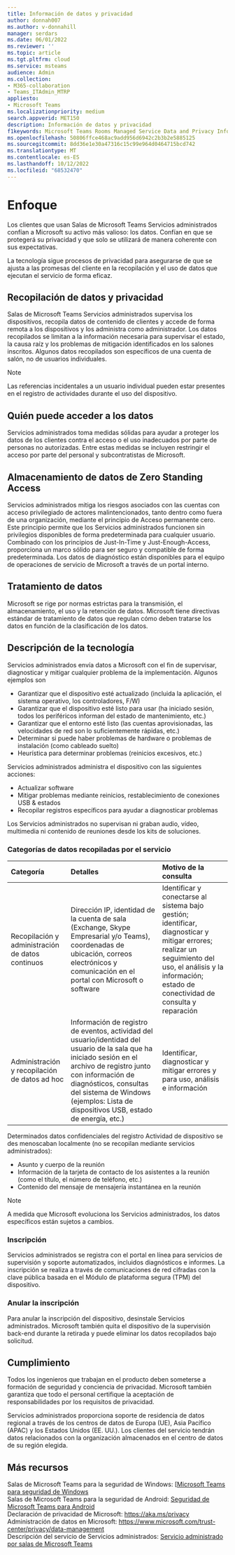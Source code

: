 ```yaml
---
title: Información de datos y privacidad
author: donnah007
ms.author: v-donnahill
manager: serdars
ms.date: 06/01/2022
ms.reviewer: ''
ms.topic: article
ms.tgt.pltfrm: cloud
ms.service: msteams
audience: Admin
ms.collection:
- M365-collaboration
- Teams_ITAdmin_MTRP
appliesto:
- Microsoft Teams
ms.localizationpriority: medium
search.appverid: MET150
description: Información de datos y privacidad
f1keywords: Microsoft Teams Rooms Managed Service Data and Privacy Information
ms.openlocfilehash: 50806ffce468ac9add956d6942c2b3b2e5885125
ms.sourcegitcommit: 8dd36e1e30a47316c15c99e964d0464715bcd742
ms.translationtype: MT
ms.contentlocale: es-ES
ms.lasthandoff: 10/12/2022
ms.locfileid: "68532470"
---
```

# <a name="approach"></a>Enfoque

Los clientes que usan Salas de Microsoft Teams Servicios administrados confían a Microsoft su activo más valioso: los datos. Confían en que se protegerá su privacidad y que solo se utilizará de manera coherente con sus expectativas.

La tecnología sigue procesos de privacidad para asegurarse de que se ajusta a las promesas del cliente en la recopilación y el uso de datos que ejecutan el servicio de forma eficaz.
## <a name="data-collection-and-privacy"></a>Recopilación de datos y privacidad

 Salas de Microsoft Teams Servicios administrados supervisa los dispositivos, recopila datos de contenido de clientes y accede de forma remota a los dispositivos y los administra como administrador. Los datos recopilados se limitan a la información necesaria para supervisar el estado, la causa raíz y los problemas de mitigación identificados en los salones inscritos. Algunos datos recopilados son específicos de una cuenta de salón, no de usuarios individuales.

> [!Note]
> Las referencias incidentales a un usuario individual pueden estar presentes en el registro de actividades durante el uso del dispositivo.

## <a name="who-can-access-data"></a>Quién puede acceder a los datos

Servicios administrados toma medidas sólidas para ayudar a proteger los datos de los clientes contra el acceso o el uso inadecuados por parte de personas no autorizadas. Entre estas medidas se incluyen restringir el acceso por parte del personal y subcontratistas de Microsoft.

## <a name="zero-standing-access-data-storage"></a>Almacenamiento de datos de Zero Standing Access

Servicios administrados mitiga los riesgos asociados con las cuentas con acceso privilegiado de actores malintencionados, tanto dentro como fuera de una organización, mediante el principio de Acceso permanente cero. Este principio permite que los Servicios administrados funcionen sin privilegios disponibles de forma predeterminada para cualquier usuario. Combinado con los principios de Just-In-Time y Just-Enough-Access, proporciona un marco sólido para ser seguro y compatible de forma predeterminada. Los datos de diagnóstico están disponibles para el equipo de operaciones de servicio de Microsoft a través de un portal interno.

## <a name="data-handling"></a>Tratamiento de datos

Microsoft se rige por normas estrictas para la transmisión, el almacenamiento, el uso y la retención de datos. Microsoft tiene directivas estándar de tratamiento de datos que regulan cómo deben tratarse los datos en función de la clasificación de los datos.

## <a name="technology-description"></a>Descripción de la tecnología

Servicios administrados envía datos a Microsoft con el fin de supervisar, diagnosticar y mitigar cualquier problema de la implementación. Algunos ejemplos son

- Garantizar que el dispositivo esté actualizado (incluida la aplicación, el sistema operativo, los controladores, F/W)
- Garantizar que el dispositivo esté listo para usar (ha iniciado sesión, todos los periféricos informan del estado de mantenimiento, etc.)
- Garantizar que el entorno esté listo (las cuentas aprovisionadas, las velocidades de red son lo suficientemente rápidas, etc.)
- Determinar si puede haber problemas de hardware o problemas de instalación (como cableado suelto)
- Heurística para determinar problemas (reinicios excesivos, etc.)

Servicios administrados administra el dispositivo con las siguientes acciones:

- Actualizar software
- Mitigar problemas mediante reinicios, restablecimiento de conexiones USB & estados
- Recopilar registros específicos para ayudar a diagnosticar problemas

Los Servicios administrados no supervisan ni graban audio, vídeo, multimedia ni contenido de reuniones desde los kits de soluciones.

### <a name="service-collected-data-categories"></a>Categorías de datos recopiladas por el servicio
 
|Categoría|Detalles|Motivo de la consulta|
| :- | :- | :- |
|Recopilación y administración de datos continuos|Dirección IP, identidad de la cuenta de sala (Exchange, Skype Empresarial y/o Teams), coordenadas de ubicación, correos electrónicos y comunicación en el portal con Microsoft o software|Identificar y conectarse al sistema bajo gestión; identificar, diagnosticar y mitigar errores; realizar un seguimiento del uso, el análisis y la información; estado de conectividad de consulta y reparación|
|Administración y recopilación de datos ad hoc|Información de registro de eventos, actividad del usuario/identidad del usuario de la sala que ha iniciado sesión en el archivo de registro junto con información de diagnósticos, consultas del sistema de Windows (ejemplos: Lista de dispositivos USB, estado de energía, etc.)|Identificar, diagnosticar y mitigar errores y para uso, análisis e información|

Determinados datos confidenciales del registro Actividad de dispositivo se des menoscaban localmente (no se recopilan mediante servicios administrados):

- Asunto y cuerpo de la reunión
- Información de la tarjeta de contacto de los asistentes a la reunión (como el título, el número de teléfono, etc.)
- Contenido del mensaje de mensajería instantánea en la reunión

> [!NOTE]
> A medida que Microsoft evoluciona los Servicios administrados, los datos específicos están sujetos a cambios.

### <a name="enrollment"></a>Inscripción

Servicios administrados se registra con el portal en línea para servicios de supervisión y soporte automatizados, incluidos diagnósticos e informes. La inscripción se realiza a través de comunicaciones de red cifradas con la clave pública basada en el Módulo de plataforma segura (TPM) del dispositivo.

### <a name="unenrollment"></a>Anular la inscripción

Para anular la inscripción del dispositivo, desinstale Servicios administrados. Microsoft también quita el dispositivo de la supervisión back-end durante la retirada y puede eliminar los datos recopilados bajo solicitud.
## <a name="compliance"></a>Cumplimiento

Todos los ingenieros que trabajan en el producto deben someterse a formación de seguridad y conciencia de privacidad. Microsoft también garantiza que todo el personal certifique la aceptación de responsabilidades por los requisitos de privacidad.

Servicios administrados proporciona soporte de residencia de datos regional a través de los centros de datos de Europa (UE), Asia Pacífico (APAC) y los Estados Unidos (EE. UU.). Los clientes del servicio tendrán datos relacionados con la organización almacenados en el centro de datos de su región elegida.

## <a name="more-resources"></a>Más recursos

Salas de Microsoft Teams para la seguridad de Windows: [[Microsoft Teams para seguridad de Windows](/microsoftteams/rooms/security-windows) \
Salas de Microsoft Teams para la seguridad de Android: [Seguridad de Microsoft Teams para Android](/microsoftteams/rooms/security-android) \
Declaración de privacidad de Microsoft: https://aka.ms/privacy \
Administración de datos en Microsoft: https://www.microsoft.com/trust-center/privacy/data-management \
Descripción del servicio de Servicios administrados: [Servicio administrado por salas de Microsoft Teams](microsoft-teams-rooms-premium.md)
